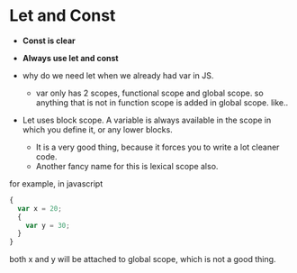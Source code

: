 # Let and Const

- **Const is clear**
- **Always use let and const**
- why do we need let when we already had var in JS.

  - var only has 2 scopes, functional scope and global scope. so anything that is not in function scope is added in global scope. like..

- Let uses block scope. A variable is always available in the scope in which you define it, or any lower blocks.
  - It is a very good thing, because it forces you to write a lot cleaner code.
  - Another fancy name for this is lexical scope also.

for example, in javascript

```javascript
{
  var x = 20;
  {
    var y = 30;
  }
}
```

both x and y will be attached to global scope, which is not a good thing.
